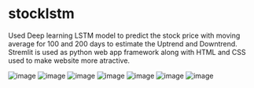 # stocklstm

Used Deep learning LSTM model to predict the stock price with moving average for 100 and 200 days to estimate the Uptrend and Downtrend.
Stremlit is used as python web app framework along with HTML and CSS used to make website more atractive.

![image](https://user-images.githubusercontent.com/69692475/151709929-c414d528-0fc5-430d-ba87-530f6b1c226b.png)
![image](https://user-images.githubusercontent.com/69692475/151709950-0b833f64-c35c-453e-906f-67234827d427.png)
![image](https://user-images.githubusercontent.com/69692475/151709969-086b5097-7f96-41fa-a4eb-d6b5307b7672.png)
![image](https://user-images.githubusercontent.com/69692475/151709994-02b03999-ea1d-41ba-9d24-649fb7a974ca.png)
![image](https://user-images.githubusercontent.com/69692475/151710005-1bc8de7a-e02d-45c9-af56-2596ccabf0cc.png)
![image](https://github.com/ujwalnikam/stock-trend-prediction-by-lstm/assets/69692475/36a6d1c0-cf26-4ccb-be29-de87af4140f4)
![image](https://github.com/ujwalnikam/stock-trend-prediction-by-lstm/assets/69692475/1fe3b82a-e1e4-4cfa-8931-e378f0d088eb)


